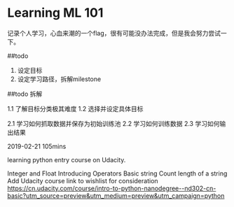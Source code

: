 # Learning ML 101

记录个人学习，心血来潮的一个flag，很有可能没办法完成，但是我会努力尝试一下。

##todo

1. 设定目标
2. 设定学习路径，拆解milestone

##todo 拆解

1.1 了解目标分类极其难度
1.2 选择并设定具体目标

2.1 学习如何抓取数据并保存为初始训练池
2.2 学习如何训练数据
2.3 学习如何输出结果

2019-02-21 105mins

learning python entry course on Udacity.

Integer and Float
Introducing Operators
Basic string
Count length of a string
Add Udacity course link to wishlist for consideration
https://cn.udacity.com/course/intro-to-python-nanodegree--nd302-cn-basic?utm_source=preview&utm_medium=preview&utm_campaign=python
